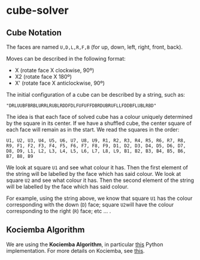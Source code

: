# cube-solver

## Cube Notation

The faces are named `U,D,L,R,F,B` (for up, down, left, right, front, back).

Moves can be described in the following format:
- X (rotate face X clockwise, 90º)
- X2 (rotate face X 180º)
- X' (rotate face X anticlockwise, 90º)

The initial configuration of a cube can be described by a string, such as:
```
"DRLUUBFBRBLURRLRUBLRDDFDLFUFUFFDBRDUBRUFLLFDDBFLUBLRBD"
```
The idea is that each face of solved cube has a colour uniquely determined by the square in its center. If we have a shuffled cube, the center square of each face will remain as in the start. We read the squares in the order:
```
U1, U2, U3, U4, U5, U6, U7, U8, U9, R1, R2, R3, R4, R5, R6, R7, R8, R9, F1, F2, F3, F4, F5, F6, F7, F8, F9, D1, D2, D3, D4, D5, D6, D7, D8, D9, L1, L2, L3, L4, L5, L6, L7, L8, L9, B1, B2, B3, B4, B5, B6, B7, B8, B9
```
We look at square `U1` and see what colour it has. Then the first element of the string will be labelled by the face which has said colour.
We look at square `U2` and see what colour it has. Then the second element of the string will be labelled by the face which has said colour.

For example, using the string above, we know that square `U1` has the colour corresponding with the down (`D`) face; square `U2`will have the colour corresponding to the right (`R`) face; etc ... .


## Kociemba Algorithm

We are using the **Kociemba Algorithm**, in particular [this](https://pypi.org/project/kociemba/) Python implementation.
For more details on Kociemba, see [this](https://www.jaapsch.net/puzzles/compcube.htm#:~:text=larger%20pruning%20tables.-,Kociemba%27s%20Algorithm,-All%20the%20discussion).
